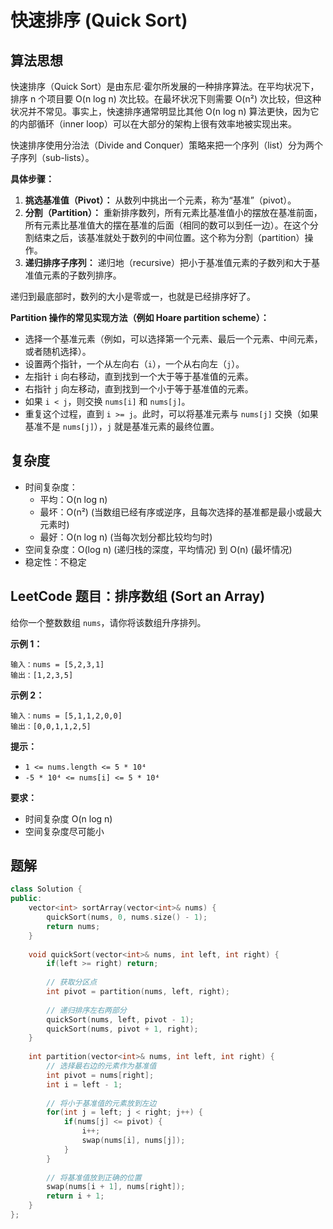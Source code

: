 # 快速排序 (Quick Sort)

## 算法思想

快速排序（Quick Sort）是由东尼·霍尔所发展的一种排序算法。在平均状况下，排序 n 个项目要 O(n log n) 次比较。在最坏状况下则需要 O(n²) 次比较，但这种状况并不常见。事实上，快速排序通常明显比其他 O(n log n) 算法更快，因为它的内部循环（inner loop）可以在大部分的架构上很有效率地被实现出来。

快速排序使用分治法（Divide and Conquer）策略来把一个序列（list）分为两个子序列（sub-lists）。

**具体步骤：**

1.  **挑选基准值（Pivot）：** 从数列中挑出一个元素，称为“基准”（pivot）。
2.  **分割（Partition）：** 重新排序数列，所有元素比基准值小的摆放在基准前面，所有元素比基准值大的摆在基准的后面（相同的数可以到任一边）。在这个分割结束之后，该基准就处于数列的中间位置。这个称为分割（partition）操作。
3.  **递归排序子序列：** 递归地（recursive）把小于基准值元素的子数列和大于基准值元素的子数列排序。

递归到最底部时，数列的大小是零或一，也就是已经排序好了。

**Partition 操作的常见实现方法（例如 Hoare partition scheme）：**

*   选择一个基准元素（例如，可以选择第一个元素、最后一个元素、中间元素，或者随机选择）。
*   设置两个指针，一个从左向右（`i`），一个从右向左（`j`）。
*   左指针 `i` 向右移动，直到找到一个大于等于基准值的元素。
*   右指针 `j` 向左移动，直到找到一个小于等于基准值的元素。
*   如果 `i < j`，则交换 `nums[i]` 和 `nums[j]`。
*   重复这个过程，直到 `i >= j`。此时，可以将基准元素与 `nums[j]` 交换（如果基准不是 `nums[j]`），`j` 就是基准元素的最终位置。

## 复杂度

-   时间复杂度：
    -   平均：O(n log n)
    -   最坏：O(n²) (当数组已经有序或逆序，且每次选择的基准都是最小或最大元素时)
    -   最好：O(n log n) (当每次划分都比较均匀时)
-   空间复杂度：O(log n) (递归栈的深度，平均情况) 到 O(n) (最坏情况)
-   稳定性：不稳定

## LeetCode 题目：排序数组 (Sort an Array)

给你一个整数数组 `nums`，请你将该数组升序排列。

**示例 1：**

```
输入：nums = [5,2,3,1]
输出：[1,2,3,5]
```

**示例 2：**

```
输入：nums = [5,1,1,2,0,0]
输出：[0,0,1,1,2,5]
```

**提示：**

*   `1 <= nums.length <= 5 * 10⁴`
*   `-5 * 10⁴ <= nums[i] <= 5 * 10⁴`

**要求：**
*   时间复杂度 O(n log n)
*   空间复杂度尽可能小

## 题解

```cpp
class Solution {
public:
    vector<int> sortArray(vector<int>& nums) {
        quickSort(nums, 0, nums.size() - 1);
        return nums;
    }
    
    void quickSort(vector<int>& nums, int left, int right) {
        if(left >= right) return;
        
        // 获取分区点
        int pivot = partition(nums, left, right);
        
        // 递归排序左右两部分
        quickSort(nums, left, pivot - 1);
        quickSort(nums, pivot + 1, right);
    }
    
    int partition(vector<int>& nums, int left, int right) {
        // 选择最右边的元素作为基准值
        int pivot = nums[right];
        int i = left - 1;
        
        // 将小于基准值的元素放到左边
        for(int j = left; j < right; j++) {
            if(nums[j] <= pivot) {
                i++;
                swap(nums[i], nums[j]);
            }
        }
        
        // 将基准值放到正确的位置
        swap(nums[i + 1], nums[right]);
        return i + 1;
    }
};
```